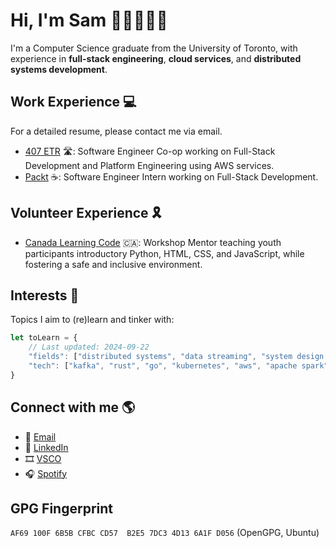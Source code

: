 # Hi, I'm Sam 👋🏼👨🏻‍💻
I'm a Computer Science graduate from the University of Toronto, with experience in **full-stack engineering**, **cloud services**, and **distributed systems development**.

## Work Experience :computer:

For a detailed resume, please contact me via email.

- [407 ETR](https://www.407etr.com/en/index.html) 🛣️: Software Engineer Co-op working on Full-Stack Development and Platform Engineering using AWS services.
- [Packt](https://www.packt.com/) ☕: Software Engineer Intern working on Full-Stack Development.

## Volunteer Experience 🎗️
- [Canada Learning Code](https://www.canadalearningcode.ca/) 🇨🇦: Workshop Mentor teaching youth participants introductory Python, HTML, CSS, and JavaScript, while fostering a safe and inclusive environment.

## Interests 🌱
Topics I aim to (re)learn and tinker with:

```javascript
let toLearn = {
	// Last updated: 2024-09-22
	"fields": ["distributed systems", "data streaming", "system design and scalability"],
	"tech": ["kafka", "rust", "go", "kubernetes", "aws", "apache spark", "apache airflow"]
}
```

## Connect with me :earth_americas:
- 📧 [Email](mailto:hello@shui.dev)
- 💼 [LinkedIn](https://www.linkedin.com/in/chinghui/)
- 🎞️ [VSCO](https://vsco.co/monomedio/gallery)
- 🎧 [Spotify](https://open.spotify.com/user/1279200303?si=1a20bb3d90154833)


## GPG Fingerprint

```AF69 100F 6B5B CFBC CD57  B2E5 7DC3 4D13 6A1F D056``` (OpenGPG, Ubuntu)
